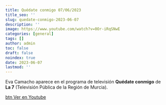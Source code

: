 ```yaml
---
title: Quédate conmigo 07/06/2023
title_seo: ''
slug: quedate-conmigo-2023-06-07
description: ''
image: https://www.youtube.com/watch?v=0Or-iRqSNwE
categories: [general]
tags: []
author: admin
toc: false
draft: false
noindex: true
date: 2023-06-07
lastmod: ''
---
```

Eva Camacho aparece en el programa de televisión **Quédate conmigo** de **La 7** (Televisión Pública de la Región de Murcia).

[btn Ver en Youtube](https://www.youtube.com/watch?v=0Or-iRqSNwE)

